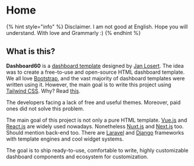 # Home

{% hint style="info" %}
Disclaimer. I am not good at English. Hope you will understand. With love and Grammarly :\)
{% endhint %}

## What is this?

**Dashboard60** is a [dashboard template](https://www.janlosert.com/dashboard-ui-kit-2017) designed by [Jan Losert](https://www.janlosert.com/). The idea was to create a free-to-use and open-source HTML dashboard template. We all love [Bootstrap](https://getbootstrap.com/), and the vast majority of dashboard templates were written using it. However, the main goal is to write this project using [Tailwind CSS](https://tailwindcss.com/). Why? Read [this](https://adamwathan.me/css-utility-classes-and-separation-of-concerns/).

The developers facing a lack of free and useful themes. Moreover, paid ones did not solve this problem.

The main goal of this project is not only a pure HTML template. [Vue.js](https://vuejs.org/) and [React.js](https://reactjs.org/) are widely used nowadays. Nonetheless [Nuxt.js](https://nuxtjs.org/) and [Next.js](https://nextjs.org/) too. Should mention back-end too. There are [Laravel](https://laravel.com/) and [Django](https://www.djangoproject.com/) frameworks with template engines and cool widget systems.

The goal is to ship ready-to-use, comfortable to write, highly customizable dashboard components and ecosystem for customization.




